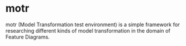 # motr
motr (Model Transformation test environment) is a simple framework for researching different kinds of model transformation in the domain of Feature Diagrams. 